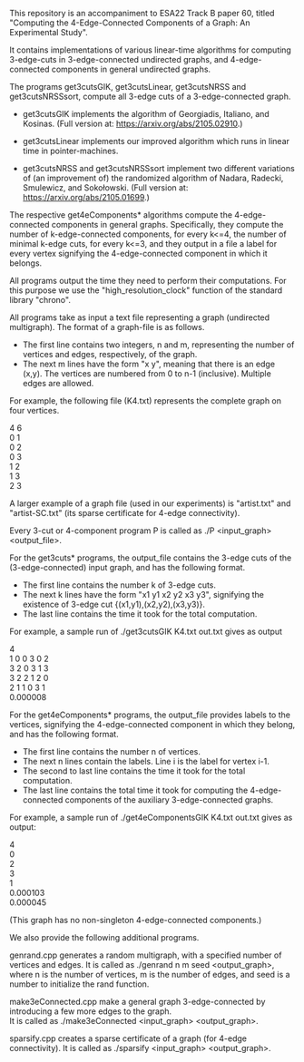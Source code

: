 This repository is an accompaniment to ESA22 Track B paper 60, titled "Computing the 4-Edge-Connected Components of a Graph: An Experimental Study".

It contains implementations of various linear-time algorithms for computing 3-edge-cuts in 3-edge-connected undirected graphs, and 4-edge-connected components in general undirected graphs.

The programs get3cutsGIK, get3cutsLinear, get3cutsNRSS and get3cutsNRSSsort, compute all 3-edge cuts of a 3-edge-connected graph.

 * get3cutsGIK implements the algorithm of Georgiadis, Italiano, and Kosinas. (Full version at: https://arxiv.org/abs/2105.02910.)

 * get3cutsLinear implements our improved algorithm which runs in linear time in pointer-machines.

 * get3cutsNRSS and get3cutsNRSSsort implement two different variations of (an improvement of) the randomized algorithm of Nadara, Radecki, Smulewicz, and Sokołowski. (Full version at: https://arxiv.org/abs/2105.01699.) 

The respective get4eComponents* algorithms compute the 4-edge-connected components in general graphs. Specifically, they compute the number of k-edge-connected components, for every k<=4, the number of minimal k-edge cuts, for every k<=3, and they output in a file a label for every vertex signifying the 4-edge-connected component in which it belongs.

All programs output the time they need to perform their computations. For this purpose we use the "high_resolution_clock" function of the standard library "chrono".

All programs take as input a text file representing a graph (undirected multigraph).
The format of a graph-file is as follows.
 * The first line contains two integers, n and m, representing the number of vertices and edges, respectively, of the graph.
 * The next m lines have the form "x y", meaning that there is an edge (x,y).
The vertices are numbered from 0 to n-1 (inclusive).
Multiple edges are allowed.

For example, the following file (K4.txt) represents the complete graph on four vertices.

4 6  
0 1  
0 2  
0 3  
1 2  
1 3  
2 3  

A larger example of a graph file (used in our experiments) is "artist.txt" and "artist-SC.txt" (its sparse certificate for 4-edge connectivity).

Every 3-cut or 4-component program P is called as ./P <input_graph> <output_file>.

For the get3cuts* programs, the output_file contains the 3-edge cuts of the (3-edge-connected) input graph, and has the following format.
  * The first line contains the number k of 3-edge cuts.
  * The next k lines have the form "x1 y1 x2 y2 x3 y3", signifying the existence of 3-edge cut {(x1,y1),(x2,y2),(x3,y3)}.
  * The last line contains the time it took for the total computation.

For example, a sample run of ./get3cutsGIK K4.txt out.txt gives as output

4  
1 0 0 3 0 2  
3 2 0 3 1 3  
3 2 2 1 2 0  
2 1 1 0 3 1  
0.000008


For the get4eComponents* programs, the output_file provides labels to the vertices, signifying the 4-edge-connected component in which they belong, and has the following format.
  * The first line contains the number n of vertices.
  * The next n lines contain the labels. Line i is the label for vertex i-1.
  * The second to last line contains the time it took for the total computation.
  * The last line contains the total time it took for computing the 4-edge-connected components of the auxiliary 3-edge-connected graphs.

For example, a sample run of ./get4eComponentsGIK K4.txt out.txt gives as output:

4  
0  
2  
3  
1  
0.000103  
0.000045

(This graph has no non-singleton 4-edge-connected components.)


We also provide the following additional programs.

genrand.cpp generates a random multigraph, with a specified number of vertices and edges.
It is called as ./genrand n m seed <output_graph>, where n is the number of vertices, m is the number of edges, and seed is a number to initialize the rand function.

make3eConnected.cpp make a general graph 3-edge-connected by introducing a few more edges to the graph.  
It is called as ./make3eConnected <input_graph> <output_graph>.

sparsify.cpp creates a sparse certificate of a graph (for 4-edge connectivity). It is called as ./sparsify <input_graph> <output_graph>.

